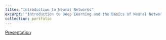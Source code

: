 ```yaml
---
title: "Introduction to Neural Networks"
excerpt: "Introduction to Deep Learning and the Basics of Neural Networks<br/><img src='/images/intro_neural.jpg' width="50%" height="50%>"
collection: portfolio
---
```


<a href="https://docs.google.com/presentation/d/1OnSpCxxXOmCQXlBkQs5g19NOhqUyq6txdrbP4-ewuCY/edit?usp=sharing" target="_blank">Presentation</a>